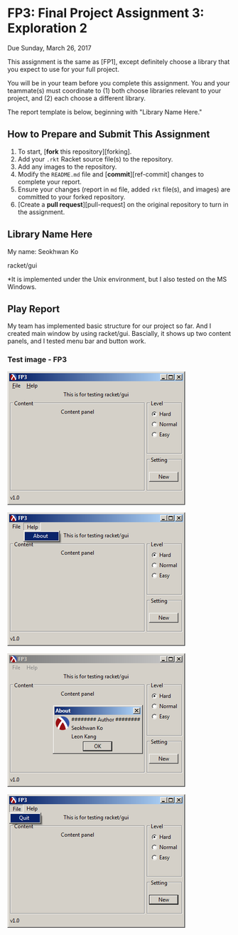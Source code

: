 # FP3: Final Project Assignment 3: Exploration 2
Due Sunday, March 26, 2017

This assignment is the same as [FP1], except definitely choose a library that you expect to use for your full project.

You will be in your team before you complete this assignment. You and your teammate(s) must coordinate to (1) both choose libraries relevant to your project, and (2) each choose a different library.

The report template is below, beginning with "Library Name Here."

## How to Prepare and Submit This Assignment

1. To start, [**fork** this repository][forking]. 
1. Add your `.rkt` Racket source file(s) to the repository. 
1. Add any images to the repository.
1. Modify the `README.md` file and [**commit**][ref-commit] changes to complete your report.
1. Ensure your changes (report in `md` file, added `rkt` file(s), and images) are committed to your forked repository.
1. [Create a **pull request**][pull-request] on the original repository to turn in the assignment.

## Library Name Here
My name: Seokhwan Ko

racket/gui

*It is implemented under the Unix environment, but I also tested on the MS Windows.


## Play Report

My team has implemented basic structure for our project so far. And I created main window by using racket/gui.
Bascially, it shows up two content panels, and I tested menu bar and button work.


### Test image - FP3
![test image](/FP3_img_01.png?raw=true "test image")

![test image](/FP3_img_02.png?raw=true "test image")

![test image](/FP3_img_03.png?raw=true "test image")

![test image](/FP3_img_04.png?raw=true "test image")

